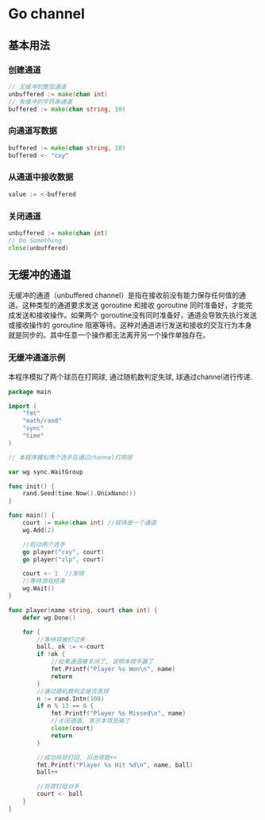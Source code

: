 # Go channel
## 基本用法
### 创建通道
``` go
// 无缓冲的整型通道
unbuffered := make(chan int)
// 有缓冲的字符串通道
buffered := make(chan string, 10)
```

### 向通道写数据
``` go
buffered := make(chan string, 10)
buffered <- "cxy"
```

### 从通道中接收数据
``` go
value := <-buffered
```

### 关闭通道
``` go
unbuffered := make(chan int)
// Do Something
close(unbuffered)
```
## 无缓冲的通道
无缓冲的通道（unbuffered channel）是指在接收前没有能力保存任何值的通道。这种类型的通道要求发送 goroutine 和接收 goroutine 同时准备好，才能完成发送和接收操作。如果两个 goroutine没有同时准备好，通道会导致先执行发送或接收操作的 goroutine 阻塞等待。这种对通道进行发送和接收的交互行为本身就是同步的。其中任意一个操作都无法离开另一个操作单独存在。

### 无缓冲通道示例
本程序模拟了两个球员在打网球, 通过随机数判定失球, 球通过channel进行传递.
``` go
package main

import (
    "fmt"
	"math/rand"
	"sync"
	"time"
)

// 本程序模拟两个选手在通过channel打网球

var wg sync.WaitGroup

func init() {
	rand.Seed(time.Now().UnixNano())
}

func main() {
	court := make(chan int)	//球场是一个通道
	wg.Add(2)

	//启动两个选手
	go player("cxy", court)
	go player("zlp", court)

	court <- 1	//发球
	//等待游戏结束
	wg.Wait()
}

func player(name string, court chan int) {
	defer wg.Done()

	for {
		//等待球被打过来
		ball, ok := <-court
		if !ok {
			//如果通道被关闭了, 说明本球手赢了
			fmt.Printf("Player %s Won\n", name)
			return
		}
		//通过随机数判定是否丢球
		n := rand.Intn(100)
		if n % 13 == 0 {
			fmt.Printf("Player %s Missed\n", name)
			//关闭通道, 表示本球员输了
			close(court)
			return
		}

		//成功将球打回, 将击球数++
		fmt.Printf("Player %s Hit %d\n", name, ball)
		ball++

		//将球打给对手
		court <- ball
	}
}

```